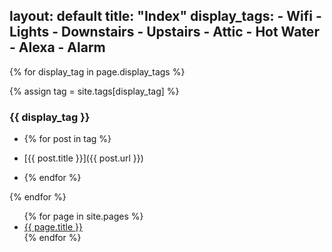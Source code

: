 
## layout: default title: "Index" display\_tags: - Wifi - Lights - Downstairs - Upstairs - Attic - Hot Water - Alexa - Alarm

{% for display\_tag in page.display\_tags %}

{% assign tag = site.tags\[display\_tag\] %}

### {{ display\_tag }}

*   {% for post in tag %}
    
*   [{{ post.title }}]({{ post.url }})
    
*   {% endfor %}
    

{% endfor %}

<ul>
  {% for page in site.pages %}
     <li><a href="{{ page.url }}">{{ page.title }}</a></li>
   {% endfor %}  <!-- page -->
</ul>